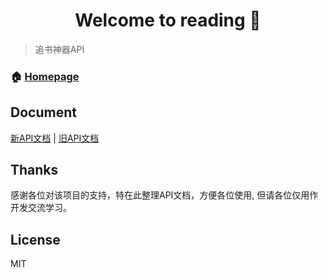 <h1 align="center">Welcome to reading 👋</h1>

> 追书神器API

### 🏠 [Homepage](https://github.com/sillyY/Reading#readme)

## Document
[新API文档](http://sillyy.cn/Reading/) | [旧API文档](https://github.com/sillyY/Reading/blob/master/README-old.md)

## Thanks
感谢各位对该项目的支持，特在此整理API文档，方便各位使用, 但请各位仅用作开发交流学习。


## License
MIT


